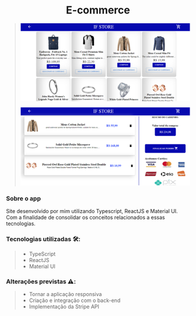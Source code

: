 <h1 align='center'> E-commerce</h1>

> ![preview](./src/assets/preview.PNG)
>
> ![preview2](./src/assets/preview2.PNG)

 ### Sobre o app 
 Site desenvolvido por mim utilizando Typescript, ReactJS e Material UI. Com a finalidade de consolidar os conceitos relacionados a essas tecnologias.

### Tecnologias utilizadas 🛠️:
> - TypeScript
> - ReactJS
> - Material UI

### Alterações previstas ⚠️:
> - Tornar a aplicação responsiva
> - Criação e integração com o back-end
> - Implementação da Stripe API